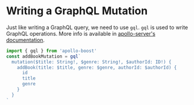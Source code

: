 # Writing a GraphQL Mutation
Just like writing a GraphQL query, we need to use `gql`. `gql` is used to write GraphQL operations. More info is available in [apollo-server's documentation](apollographql.com/docs/apollo-server/api/apollo-server/#gql).

```javascript
import { gql } from 'apollo-boost'
const addBookMutation = gql`
  mutation($title: String!, $genre: String!, $authorId: ID!) {
    addBook(title: $title, genre: $genre, authorId: $authorId) {
      id
      title
      genre
    }
  }
`
```
